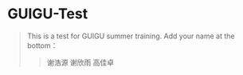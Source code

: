 # GUIGU-Test
>This is a test for GUIGU summer training.
>Add your name at the bottom：
>>谢浩源
>>谢欣雨
>>高佳卓
